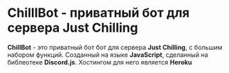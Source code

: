 # ChilllBot - приватный бот для сервера Just Chilling
**ChillBot** - это приватный бот бот для сервера **Just Chilling**, с большим набором функций. Созданный на языке **JavaScript**, сделанный на библеотеке **Discord.js**.
Хостингом для него является **Heroku**